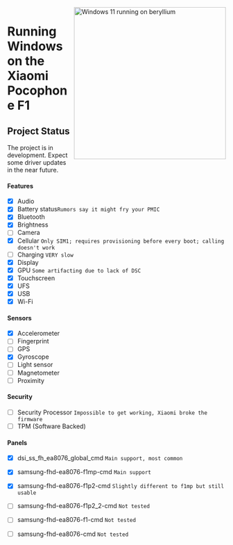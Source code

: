<img align="right" src="https://github.com/n00b69/woaberyllium/blob/main/beryllium.png" width="350" alt="Windows 11 running on beryllium">


# Running Windows on the Xiaomi Pocophone F1

## Project Status

The project is in development. Expect some driver updates in the near future.



#### Features

- [X] Audio 
- [X] Battery status```Rumors say it might fry your PMIC```
- [x] Bluetooth
- [x] Brightness 
- [ ] Camera
- [x] Cellular ```Only SIM1; requires provisioning before every boot; calling doesn't work```
- [ ] Charging ```VERY slow```
- [x] Display
- [x] GPU  ```Some artifacting due to lack of DSC```
- [x] Touchscreen 
- [x] UFS
- [x] USB
- [x] Wi-Fi

#### Sensors
- [x] Accelerometer
- [ ] Fingerprint
- [ ] GPS
- [x] Gyroscope
- [ ] Light sensor
- [ ] Magnetometer
- [ ] Proximity

#### Security

- [ ] Security Processor ```Impossible to get working, Xiaomi broke the firmware```
- [ ] TPM (Software Backed)

#### Panels
- [x] dsi_ss_fh_ea8076_global_cmd ```Main support, most common```
- [x] samsung-fhd-ea8076-f1mp-cmd ```Main support```
- [x] samsung-fhd-ea8076-f1p2-cmd ```Slightly different to f1mp but still usable```
- [ ] samsung-fhd-ea8076-f1p2_2-cmd ```Not tested```
- [ ] samsung-fhd-ea8076-f1-cmd ```Not tested```
- [ ] samsung-fhd-ea8076-cmd ```Not tested```



